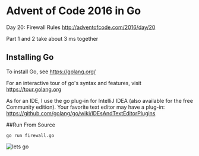 # Advent of Code 2016 in Go
Day 20: Firewall Rules
http://adventofcode.com/2016/day/20

Part 1 and 2 take about 3 ms together

## Installing Go
To install Go, see https://golang.org/

For an interactive tour of go's syntax and features, visit https://tour.golang.org

As for an IDE, I use the go plug-in for IntelliJ IDEA (also available for the free Community edition).
Your favorite text editor may have a plug-in:
https://github.com/golang/go/wiki/IDEsAndTextEditorPlugins

##Run From Source

`go run firewall.go`


![lets go](http://i.imgur.com/sDBaVEy.png)


